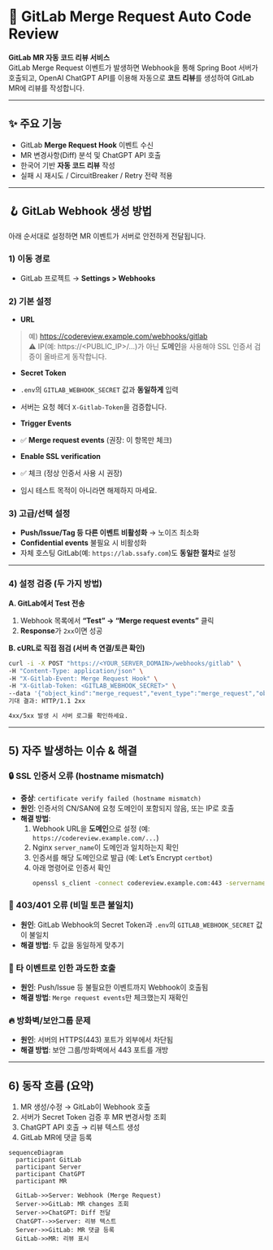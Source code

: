 # 🚀 GitLab Merge Request Auto Code Review

**GitLab MR 자동 코드 리뷰 서비스**  
GitLab Merge Request 이벤트가 발생하면 Webhook을 통해 Spring Boot 서버가 호출되고, OpenAI ChatGPT API를 이용해 자동으로 **코드 리뷰**를 생성하여 GitLab MR에 리뷰를 작성합니다.

---

## ✨ 주요 기능
- GitLab **Merge Request Hook** 이벤트 수신
- MR 변경사항(Diff) 분석 및 ChatGPT API 호출
- 한국어 기반 **자동 코드 리뷰** 작성
- 실패 시 재시도 / CircuitBreaker / Retry 전략 적용

---

## 🪝 GitLab Webhook 생성 방법

아래 순서대로 설정하면 MR 이벤트가 서버로 안전하게 전달됩니다.

### 1) 이동 경로
- GitLab 프로젝트 → **Settings > Webhooks**

### 2) 기본 설정
- **URL**
> 예) https://codereview.example.com/webhooks/gitlab  
> ⚠️ IP(예: https://<PUBLIC_IP>/...)가 아닌 **도메인**을 사용해야 SSL 인증서 검증이 올바르게 동작합니다.
- **Secret Token**
- `.env`의 `GITLAB_WEBHOOK_SECRET` 값과 **동일하게** 입력  
- 서버는 요청 헤더 `X-Gitlab-Token`을 검증합니다.

- **Trigger Events**
- ✅ **Merge request events** (권장: 이 항목만 체크)

- **Enable SSL verification**
- ✅ 체크 (정상 인증서 사용 시 권장)
- 임시 테스트 목적이 아니라면 해제하지 마세요.

### 3) 고급/선택 설정
- **Push/Issue/Tag 등 다른 이벤트 비활성화** → 노이즈 최소화
- **Confidential events** 불필요 시 비활성화
- 자체 호스팅 GitLab(예: `https://lab.ssafy.com`)도 **동일한 절차**로 설정

---

### 4) 설정 검증 (두 가지 방법)

**A. GitLab에서 Test 전송**
1. Webhook 목록에서 **“Test” → “Merge request events”** 클릭  
2. **Response**가 `2xx`이면 성공

**B. cURL로 직접 점검 (서버 측 연결/토큰 확인)**
```bash
curl -i -X POST "https://<YOUR_SERVER_DOMAIN>/webhooks/gitlab" \
-H "Content-Type: application/json" \
-H "X-Gitlab-Event: Merge Request Hook" \
-H "X-Gitlab-Token: <GITLAB_WEBHOOK_SECRET>" \
--data '{"object_kind":"merge_request","event_type":"merge_request","object_attributes":{"iid":1,"state":"opened"}}'
기대 결과: HTTP/1.1 2xx

4xx/5xx 발생 시 서버 로그를 확인하세요.
```

---

## 5) 자주 발생하는 이슈 & 해결

### 🔒 SSL 인증서 오류 (hostname mismatch)
- **증상**: `certificate verify failed (hostname mismatch)`
- **원인**: 인증서의 CN/SAN에 요청 도메인이 포함되지 않음, 또는 IP로 호출
- **해결 방법**:
  1. Webhook URL을 **도메인**으로 설정 (예: `https://codereview.example.com/...`)
  2. Nginx `server_name`이 도메인과 일치하는지 확인
  3. 인증서를 해당 도메인으로 발급 (예: Let’s Encrypt `certbot`)
  4. 아래 명령어로 인증서 확인
     ```bash
     openssl s_client -connect codereview.example.com:443 -servername codereview.example.com
     ```

### 🔑 403/401 오류 (비밀 토큰 불일치)
- **원인**: GitLab Webhook의 Secret Token과 `.env`의 `GITLAB_WEBHOOK_SECRET` 값이 불일치
- **해결 방법**: 두 값을 동일하게 맞추기

### 🔔 타 이벤트로 인한 과도한 호출
- **원인**: Push/Issue 등 불필요한 이벤트까지 Webhook이 호출됨
- **해결 방법**: `Merge request events`만 체크했는지 재확인

### 🔥 방화벽/보안그룹 문제
- **원인**: 서버의 HTTPS(443) 포트가 외부에서 차단됨
- **해결 방법**: 보안 그룹/방화벽에서 443 포트를 개방

---

## 6) 동작 흐름 (요약)

1. MR 생성/수정 → GitLab이 Webhook 호출  
2. 서버가 Secret Token 검증 후 MR 변경사항 조회  
3. ChatGPT API 호출 → 리뷰 텍스트 생성  
4. GitLab MR에 댓글 등록

```mermaid
sequenceDiagram
  participant GitLab
  participant Server
  participant ChatGPT
  participant MR

  GitLab->>Server: Webhook (Merge Request)
  Server->>GitLab: MR changes 조회
  Server->>ChatGPT: Diff 전달
  ChatGPT-->>Server: 리뷰 텍스트
  Server->>GitLab: MR 댓글 등록
  GitLab->>MR: 리뷰 표시
```
